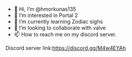 - 👋 Hi, I’m @hmorkunas135
- 👀 I’m interested in Portal 2
- 🌱 I’m currently learning Zodiac sighs
- 💞️ I’m looking to collaborate with valve
- 📫 How to reach me on my discord server.

Discord server link:https://discord.gg/M4w4EYAh
